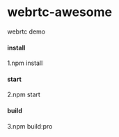 # webrtc-awesome
webrtc demo

#### install
1.npm install 

#### start
2.npm start 

#### build
3.npm build:pro
